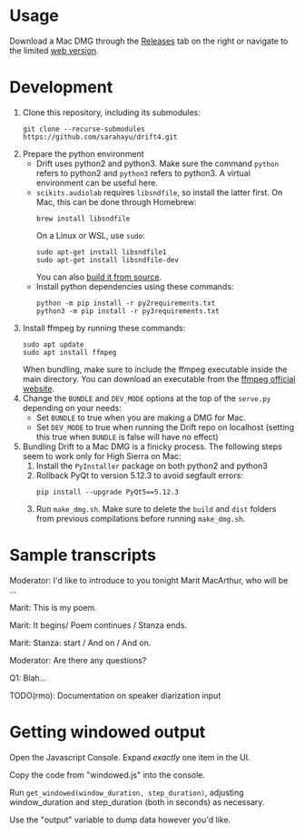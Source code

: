 # Usage

Download a Mac DMG through the [Releases](https://github.com/sarahayu/drift4/releases) tab on the right or navigate to the limited [web version](https://github.com/sarahayu/drift4/releases).

# Development

1. Clone this repository, including its submodules:
    ```shell
    git clone --recurse-submodules https://github.com/sarahayu/drift4.git
2. Prepare the python environment
    * Drift uses python2 and python3. Make sure the command `python` refers to python2 and `python3` refers to python3. A virtual environment can be useful here.
    * `scikits.audiolab` requires `libsndfile`, so install the latter first. On Mac, this can be done through Homebrew:
      ```shell
      brew install libsndfile
      ```
      On a Linux or WSL, use `sudo`:
      ```shell
      sudo apt-get install libsndfile1
      sudo apt-get install libsndfile-dev
      ```
      You can also [build it from source](https://stackoverflow.com/a/13999827).
    * Install python dependencies using these commands:
      ```shell
      python -m pip install -r py2requirements.txt
      python3 -m pip install -r py3requirements.txt
      ```
3. Install ffmpeg by running these commands:
    ```shell
    sudo apt update
    sudo apt install ffmpeg
    ```
    When bundling, make sure to include the ffmpeg executable inside the main directory. You can download an executable from the [ffmpeg official website](https://www.ffmpeg.org/download.html).
4. Change the `BUNDLE` and `DEV_MODE` options at the top of the `serve.py` depending on your needs:
    * Set `BUNDLE` to true when you are making a DMG for Mac. 
    * Set `DEV_MODE` to true when running the Drift repo on localhost (setting this true when `BUNDLE` is false will have no effect)
5. Bundling Drift to a Mac DMG is a finicky process. The following steps seem to work only for High Sierra on Mac:
    1. Install the `PyInstaller` package on both python2 and python3
    2. Rollback PyQt to version 5.12.3 to avoid segfault errors:
        ```shell
        pip install --upgrade PyQt5==5.12.3
        ```
    3. Run `make_dmg.sh`. Make sure to delete the `build` and `dist` folders from previous compilations before running `make_dmg.sh`.

# Sample transcripts

Moderator: I'd like to introduce to you tonight Marit MacArthur, who will be ...

Marit: This is my poem.

Marit: It begins/
  Poem continues /
  Stanza ends.

Marit: Stanza: start /
  And on /
  And on.

Moderator: Are there any questions?

Q1: Blah...

TODO(rmo): Documentation on speaker diarization input

# Getting windowed output

Open the Javascript Console.
Expand _exactly_ one item in the UI.

Copy the code from "windowed.js" into the console.

Run `get_windowed(window_duration, step_duration)`, adjusting
window_duration and step_duration (both in seconds) as necessary.

Use the "output" variable to dump data however you'd like.